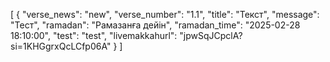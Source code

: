 [
  {
    "verse_news": "new",
    "verse_number": "1.1",
    "title": "Текст",
    "message": "Тест",
    "ramadan": "Рамазанға дейін",
    "ramadan_time": "2025-02-28 18:10:00",
    "test": "test",
    "livemakkahurl": "jpwSqJCpclA?si=1KHGgrxQcLCfp06A"
  }
]